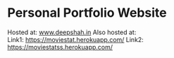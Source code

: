 # Personal Portfolio Website
Hosted at: www.deepshah.in
Also hosted at:  
Link1: https://moviestat.herokuapp.com/
Link2: https://moviestatss.herokuapp.com/

